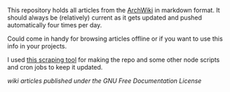 This repository holds all articles from the [ArchWiki](https://wiki.archlinux.org/) in markdown format. It should always be (relatively) current as it gets updated and pushed automatically four times per day.

Could come in handy for browsing articles offline or if you want to use this info in your projects.

I used [this scraping tool](https://github.com/greg-js/offline-arch-wiki) for making the repo and some other node scripts and cron jobs to keep it updated.

_wiki articles published under the GNU Free Documentation License_
